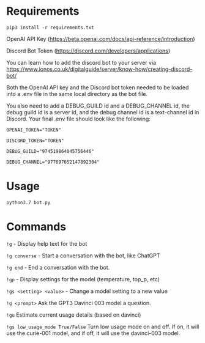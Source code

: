 # Requirements
`pip3 install -r requirements.txt`

OpenAI API Key (https://beta.openai.com/docs/api-reference/introduction)

Discord Bot Token (https://discord.com/developers/applications)

You can learn how to add the discord bot to your server via https://www.ionos.co.uk/digitalguide/server/know-how/creating-discord-bot/

Both the OpenAI API key and the Discord bot token needed to be loaded into a .env file in the same local directory as the bot file.

You also need to add a DEBUG_GUILD id and a DEBUG_CHANNEL id, the debug guild id is a server id, and the debug channel id is a text-channel id in Discord. Your final .env file should look like the following:

```
OPENAI_TOKEN="TOKEN"

DISCORD_TOKEN="TOKEN"

DEBUG_GUILD="974519864045756446"

DEBUG_CHANNEL="977697652147892304"
```

# Usage

`python3.7 bot.py`

# Commands

`!g` - Display help text for the bot

`!g converse` - Start a conversation with the bot, like ChatGPT

`!g end` - End a conversation with the bot.

`!gp` - Display settings for the model (temperature, top_p, etc)

`!gs <setting> <value>` - Change a model setting to a new value

`!g <prompt>` Ask the GPT3 Davinci 003 model a question.

`!gu` Estimate current usage details (based on davinci)

`!gs low_usage_mode True/False` Turn low usage mode on and off. If on, it will use the curie-001 model, and if off, it will use the davinci-003 model.
